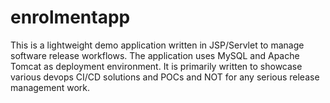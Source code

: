 # enrolmentapp
This is a lightweight demo application written in JSP/Servlet to manage software release workflows. The application uses MySQL and Apache Tomcat as deployment environment. It is primarily written to showcase various devops CI/CD solutions and POCs and NOT for any serious release management work.
